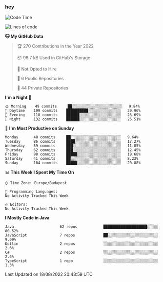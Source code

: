 ### hey

<!--START_SECTION:waka-->
![Code Time](http://img.shields.io/badge/Code%20Time-801%20hrs%2035%20mins-blue)

![Lines of code](https://img.shields.io/badge/From%20Hello%20World%20I%27ve%20Written-508%20Thousand%20lines%20of%20code-blue)

**🐱 My GitHub Data** 

> 🏆 270 Contributions in the Year 2022
 > 
> 📦 96.7 kB Used in GitHub's Storage 
 > 
> 🚫 Not Opted to Hire
 > 
> 📜 6 Public Repositories 
 > 
> 🔑 44 Private Repositories  
 > 
**I'm a Night 🦉** 

```text
🌞 Morning    49 commits     ██░░░░░░░░░░░░░░░░░░░░░░░   9.84% 
🌆 Daytime    199 commits    ██████████░░░░░░░░░░░░░░░   39.96% 
🌃 Evening    118 commits    ██████░░░░░░░░░░░░░░░░░░░   23.69% 
🌙 Night      132 commits    ██████░░░░░░░░░░░░░░░░░░░   26.51%

```
📅 **I'm Most Productive on Sunday** 

```text
Monday       48 commits     ██░░░░░░░░░░░░░░░░░░░░░░░   9.64% 
Tuesday      86 commits     ████░░░░░░░░░░░░░░░░░░░░░   17.27% 
Wednesday    59 commits     ███░░░░░░░░░░░░░░░░░░░░░░   11.85% 
Thursday     62 commits     ███░░░░░░░░░░░░░░░░░░░░░░   12.45% 
Friday       98 commits     █████░░░░░░░░░░░░░░░░░░░░   19.68% 
Saturday     41 commits     ██░░░░░░░░░░░░░░░░░░░░░░░   8.23% 
Sunday       104 commits    █████░░░░░░░░░░░░░░░░░░░░   20.88%

```


📊 **This Week I Spent My Time On** 

```text
⌚︎ Time Zone: Europe/Budapest

💬 Programming Languages: 
No Activity Tracked This Week

🔥 Editors: 
No Activity Tracked This Week

```

**I Mostly Code in Java** 

```text
Java                     62 repos            ████████████████████░░░░░   80.52% 
JavaScript               7 repos             ██░░░░░░░░░░░░░░░░░░░░░░░   9.09% 
Kotlin                   2 repos             ░░░░░░░░░░░░░░░░░░░░░░░░░   2.6% 
C#                       2 repos             ░░░░░░░░░░░░░░░░░░░░░░░░░   2.6% 
TypeScript               1 repo              ░░░░░░░░░░░░░░░░░░░░░░░░░   1.3%

```



 Last Updated on 18/08/2022 20:43:59 UTC
<!--END_SECTION:waka-->
